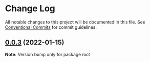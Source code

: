 # Change Log

All notable changes to this project will be documented in this file.
See [Conventional Commits](https://conventionalcommits.org) for commit guidelines.

## [0.0.3](https://github.com/caioferrarezi/test-monorepo/compare/v0.0.2...v0.0.3) (2022-01-15)

**Note:** Version bump only for package root
